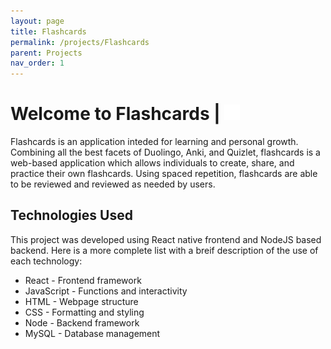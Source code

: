 ```yaml
---
layout: page
title: Flashcards
permalink: /projects/Flashcards
parent: Projects
nav_order: 1
---
```


# Welcome to Flashcards | <a href="https://github.com/loganditterline/flashcards" target="_blank"><img src="../assets/images/github-mark-white.png" alt="GitHub Logo" width="25" height="25"></a>

Flashcards is an application inteded for learning and personal growth. Combining all the best facets of Duolingo, Anki, and Quizlet, flashcards is a web-based application which allows individuals to create, share, and practice their own flashcards. Using spaced repetition, flashcards are able to be reviewed and reviewed as needed by users.

## Technologies Used

This project was developed using React native frontend and NodeJS based backend. Here is a more complete list with a breif description of the use of each technology:
* React - Frontend framework
* JavaScript - Functions and interactivity
* HTML - Webpage structure
* CSS - Formatting and styling
* Node - Backend framework
* MySQL - Database management
